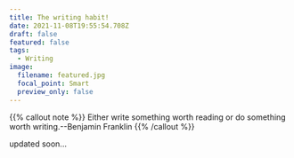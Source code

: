 ```yaml
---
title: The writing habit!
date: 2021-11-08T19:55:54.708Z
draft: false
featured: false
tags:
  - Writing
image:
  filename: featured.jpg
  focal_point: Smart
  preview_only: false
---
```


{{% callout note %}}
Either write something worth reading or do something worth writing.--Benjamin Franklin
{{% /callout %}}

updated soon...

